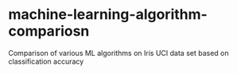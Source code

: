 # machine-learning-algorithm-compariosn
Comparison of various ML algorithms on Iris UCI data set based on classification accuracy
